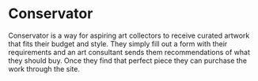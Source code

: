 # Conservator
Conservator is a way for aspiring art collectors to receive curated artwork that fits their budget and style. They simply fill out a form with their requirements and an art consultant sends them recommendations of what they should buy. Once they find that perfect piece they can purchase the work through the site.
